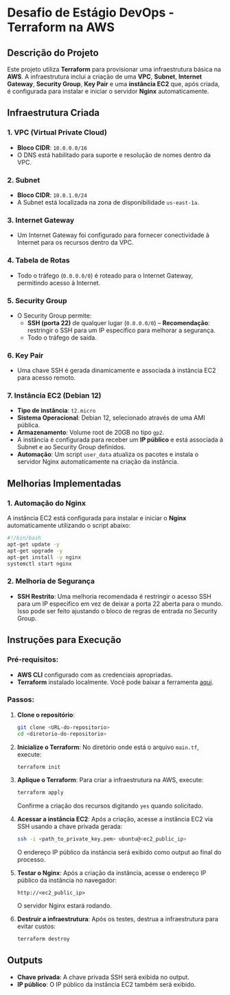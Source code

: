 # Desafio de Estágio DevOps - Terraform na AWS

## Descrição do Projeto

Este projeto utiliza **Terraform** para provisionar uma infraestrutura básica na **AWS**. A infraestrutura inclui a criação de uma **VPC**, **Subnet**, **Internet Gateway**, **Security Group**, **Key Pair** e uma **instância EC2** que, após criada, é configurada para instalar e iniciar o servidor **Nginx** automaticamente.

## Infraestrutura Criada

### 1. **VPC (Virtual Private Cloud)**
- **Bloco CIDR**: `10.0.0.0/16`
- O DNS está habilitado para suporte e resolução de nomes dentro da VPC.

### 2. **Subnet**
- **Bloco CIDR**: `10.0.1.0/24`
- A Subnet está localizada na zona de disponibilidade `us-east-1a`.

### 3. **Internet Gateway**
- Um Internet Gateway foi configurado para fornecer conectividade à Internet para os recursos dentro da VPC.

### 4. **Tabela de Rotas**
- Todo o tráfego (`0.0.0.0/0`) é roteado para o Internet Gateway, permitindo acesso à Internet.

### 5. **Security Group**
- O Security Group permite:
  - **SSH (porta 22)** de qualquer lugar (`0.0.0.0/0`) – **Recomendação**: restringir o SSH para um IP específico para melhorar a segurança.
  - Todo o tráfego de saída.

### 6. **Key Pair**
- Uma chave SSH é gerada dinamicamente e associada à instância EC2 para acesso remoto.

### 7. **Instância EC2 (Debian 12)**
- **Tipo de instância**: `t2.micro`
- **Sistema Operacional**: Debian 12, selecionado através de uma AMI pública.
- **Armazenamento**: Volume root de 20GB no tipo `gp2`.
- A instância é configurada para receber um **IP público** e está associada à Subnet e ao Security Group definidos.
- **Automação**: Um script `user_data` atualiza os pacotes e instala o servidor Nginx automaticamente na criação da instância.

## Melhorias Implementadas

### 1. **Automação do Nginx**
A instância EC2 está configurada para instalar e iniciar o **Nginx** automaticamente utilizando o script abaixo:
```bash
#!/bin/bash
apt-get update -y
apt-get upgrade -y
apt-get install -y nginx
systemctl start nginx
```

### 2. **Melhoria de Segurança**
- **SSH Restrito**: Uma melhoria recomendada é restringir o acesso SSH para um IP específico em vez de deixar a porta 22 aberta para o mundo. Isso pode ser feito ajustando o bloco de regras de entrada no Security Group.

## Instruções para Execução

### Pré-requisitos:
- **AWS CLI** configurado com as credenciais apropriadas.
- **Terraform** instalado localmente. Você pode baixar a ferramenta [aqui](https://www.terraform.io/downloads).

### Passos:
1. **Clone o repositório**:
   ```bash
   git clone <URL-do-repositorio>
   cd <diretorio-do-repositorio>
   ```

2. **Inicialize o Terraform**:
   No diretório onde está o arquivo `main.tf`, execute:
   ```bash
   terraform init
   ```

3. **Aplique o Terraform**:
   Para criar a infraestrutura na AWS, execute:
   ```bash
   terraform apply
   ```
   Confirme a criação dos recursos digitando `yes` quando solicitado.

4. **Acessar a instância EC2**:
   Após a criação, acesse a instância EC2 via SSH usando a chave privada gerada:
   ```bash
   ssh -i <path_to_private_key.pem> ubuntu@<ec2_public_ip>
   ```
   O endereço IP público da instância será exibido como output ao final do processo.

5. **Testar o Nginx**:
   Após a criação da instância, acesse o endereço IP público da instância no navegador:
   ```
   http://<ec2_public_ip>
   ```
   O servidor Nginx estará rodando.

6. **Destruir a infraestrutura**:
   Após os testes, destrua a infraestrutura para evitar custos:
   ```bash
   terraform destroy
   ```

## Outputs

- **Chave privada**: A chave privada SSH será exibida no output.
- **IP público**: O IP público da instância EC2 também será exibido.
